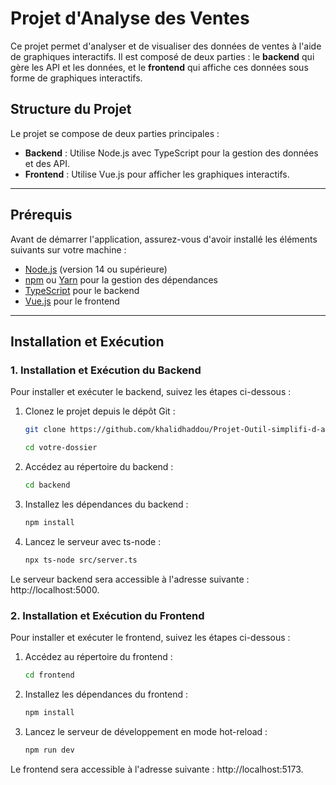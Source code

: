 # Projet d'Analyse des Ventes

Ce projet permet d'analyser et de visualiser des données de ventes à l'aide de graphiques interactifs. Il est composé de deux parties : le **backend** qui gère les API et les données, et le **frontend** qui affiche ces données sous forme de graphiques interactifs.

## Structure du Projet

Le projet se compose de deux parties principales :

- **Backend** : Utilise Node.js avec TypeScript pour la gestion des données et des API.
- **Frontend** : Utilise Vue.js pour afficher les graphiques interactifs.

---

## Prérequis

Avant de démarrer l'application, assurez-vous d'avoir installé les éléments suivants sur votre machine :

- [Node.js](https://nodejs.org/) (version 14 ou supérieure)
- [npm](https://www.npmjs.com/) ou [Yarn](https://yarnpkg.com/) pour la gestion des dépendances
- [TypeScript](https://www.typescriptlang.org/) pour le backend
- [Vue.js](https://vuejs.org/) pour le frontend

---

## Installation et Exécution

### 1. **Installation et Exécution du Backend**

Pour installer et exécuter le backend, suivez les étapes ci-dessous :

1. Clonez le projet depuis le dépôt Git :
   ```bash
   git clone https://github.com/khalidhaddou/Projet-Outil-simplifi-d-analyse-des-paniers-d-achat.git
   
   cd votre-dossier
2. Accédez au répertoire du backend :
   ```bash
   cd backend

3. Installez les dépendances du backend :
    ```bash
    npm install
 4. Lancez le serveur avec ts-node :
     ```bash
    npx ts-node src/server.ts
Le serveur backend sera accessible à l'adresse suivante : http://localhost:5000.
### 2. Installation et Exécution du Frontend
Pour installer et exécuter le frontend, suivez les étapes ci-dessous :

1. Accédez au répertoire du frontend :
     ```bash
     cd frontend

2. Installez les dépendances du frontend :
      ```bash
      npm install

3. Lancez le serveur de développement en mode hot-reload :
     ```bash
     npm run dev
Le frontend sera accessible à l'adresse suivante : http://localhost:5173.
